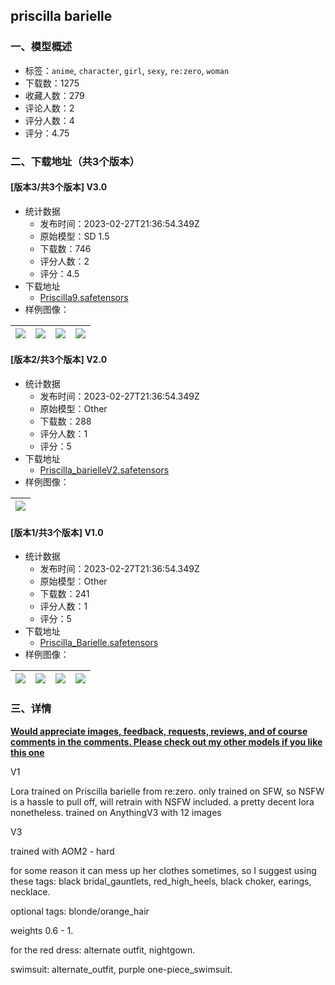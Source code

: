 ## priscilla barielle
### 一、模型概述

- 标签：`anime`, `character`, `girl`, `sexy`, `re:zero`, `woman`
- 下载数：1275
- 收藏人数：279
- 评论人数：2
- 评分人数：4
- 评分：4.75

### 二、下载地址（共3个版本）

#### [版本3/共3个版本] V3.0

- 统计数据
  - 发布时间：2023-02-27T21:36:54.349Z
  - 原始模型：SD 1.5
  - 下载数：746
  - 评分人数：2
  - 评分：4.5
- 下载地址
  - [Priscilla9.safetensors](https://civitai.com/api/download/models/16329)
- 样例图像：

| <img src="https://image.civitai.com/xG1nkqKTMzGDvpLrqFT7WA/87967dd8-711a-47c9-7afa-48b14db1d700/width=450/164603.jpeg" /> | <img src="https://image.civitai.com/xG1nkqKTMzGDvpLrqFT7WA/989383f5-d50c-4e37-4746-5fecccb88300/width=450/164601.jpeg" /> | <img src="https://image.civitai.com/xG1nkqKTMzGDvpLrqFT7WA/170c4f3d-8929-42ef-8b30-d1486f17d900/width=450/164602.jpeg" /> | <img src="https://image.civitai.com/xG1nkqKTMzGDvpLrqFT7WA/99a8efa4-d214-4f1a-6182-482147884200/width=450/164600.jpeg" /> |
| ---- | ---- | ---- | ---- |

#### [版本2/共3个版本] V2.0

- 统计数据
  - 发布时间：2023-02-27T21:36:54.349Z
  - 原始模型：Other
  - 下载数：288
  - 评分人数：1
  - 评分：5
- 下载地址
  - [Priscilla_barielleV2.safetensors](https://civitai.com/api/download/models/12273)
- 样例图像：

| <img src="https://image.civitai.com/xG1nkqKTMzGDvpLrqFT7WA/495090e2-8f1a-4dda-6788-631453f4e700/width=450/117973.jpeg" /> |
| ---- |

#### [版本1/共3个版本] V1.0

- 统计数据
  - 发布时间：2023-02-27T21:36:54.349Z
  - 原始模型：Other
  - 下载数：241
  - 评分人数：1
  - 评分：5
- 下载地址
  - [Priscilla_Barielle.safetensors](https://civitai.com/api/download/models/11470)
- 样例图像：

| <img src="https://image.civitai.com/xG1nkqKTMzGDvpLrqFT7WA/d5c4f536-e0ab-41f2-ebaf-eff8fd8de500/width=450/110146.jpeg" /> | <img src="https://image.civitai.com/xG1nkqKTMzGDvpLrqFT7WA/e70a51d2-c5f3-4f39-63f9-48b255e51900/width=450/110158.jpeg" /> | <img src="https://image.civitai.com/xG1nkqKTMzGDvpLrqFT7WA/4eab9a2a-d30f-46ff-6265-2bf08fff8400/width=450/110157.jpeg" /> | <img src="https://image.civitai.com/xG1nkqKTMzGDvpLrqFT7WA/66e7a07b-01d9-4ae4-7ae8-8e113a6e1100/width=450/110156.jpeg" /> |
| ---- | ---- | ---- | ---- |


### 三、详情
<p><strong><u>Would appreciate images, feedback, requests, reviews, and of course comments in the comments. Please check out my other models if you like this one</u></strong></p><p>V1</p><p>Lora trained on Priscilla barielle from re:zero. only trained on SFW, so NSFW is a hassle to pull off, will retrain with NSFW included. a pretty decent lora nonetheless. trained on AnythingV3 with 12 images</p><p>V3</p><p>trained with AOM2 - hard</p><p> for some reason it can mess up her clothes sometimes, so I suggest using these tags: black bridal_gauntlets, red_high_heels, black choker, earings, necklace.</p><p>optional tags: blonde/orange_hair</p><p>weights 0.6 - 1.</p><p>for the red dress: alternate outfit, nightgown.</p><p>swimsuit: alternate_outfit, purple one-piece_swimsuit.</p>